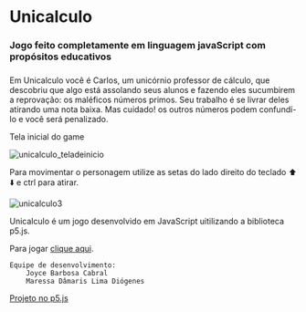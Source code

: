 # Unicalculo
### Jogo feito completamente em linguagem javaScript com propósitos educativos 
### 
  Em Unicalculo você é Carlos, um unicórnio professor de cálculo, que descobriu que algo está assolando seus alunos e fazendo eles sucumbirem a reprovação: os maléficos números primos. Seu trabalho é se livrar deles atirando uma nota baixa. Mas cuidado! os outros números podem confundí-lo 
e você será penalizado.

Tela inicial do game

![unicalculo_teladeinicio](https://user-images.githubusercontent.com/50055001/223863953-2b82cea0-7077-4273-a2f6-d2e41b264926.PNG)

Para movimentar o personagem utilize as setas do lado direito do teclado :arrow_up: :arrow_down: e ctrl para atirar.

![unicalculo3](https://user-images.githubusercontent.com/50055001/223863989-b2021a5b-f002-4d61-9283-a7534c547b43.PNG)

    
   Unicalculo é um jogo desenvolvido em JavaScript uitilizando a biblioteca p5.js.
    
   Para jogar [clique aqui](https://maressad.github.io/Unicalculo-finished/jogo/). 
    
    Equipe de desenvolvimento: 
        Joyce Barbosa Cabral
        Maressa Dâmaris Lima Diógenes 

  [Projeto no p5.js](https://editor.p5js.org/Unicalculo/sketches/fQ99mHmi7)

